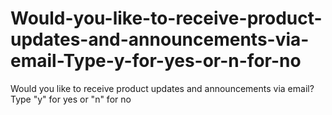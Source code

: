 # Would-you-like-to-receive-product-updates-and-announcements-via-email-Type-y-for-yes-or-n-for-no
Would you like to receive product updates and announcements via email? Type "y" for yes or "n" for no
